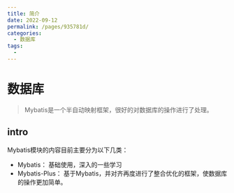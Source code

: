 ```yaml
---
title: 简介
date: 2022-09-12
permalink: /pages/935781d/
categories: 
  - 数据库
tags: 
  - 
---
```

# 数据库


> Mybatis是一个半自动映射框架，很好的对数据库的操作进行了处理。


## intro
Mybatis模块的内容目前主要分为以下几类：
- Mybatis： 基础使用，深入的一些学习
- Mybatis-Plus： 基于Mybatis，并对齐再度进行了整合优化的框架，使数据库的操作更加简单。